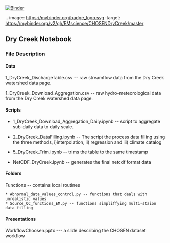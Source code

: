 
[![Binder](https://mybinder.org/badge_logo.svg)](https://mybinder.org/v2/gh/EMscience/CHOSENDryCreek/master)

.. image:: https://mybinder.org/badge_logo.svg
 :target: https://mybinder.org/v2/gh/EMscience/CHOSENDryCreek/master

## Dry Creek Notebook
### File Description
#### Data
1_DryCreek_DischargeTable.csv -- raw streamflow data from the Dry Creek watershed data page.

1_DryCreek_Download_Aggregation.csv -- raw hydro-meteorological data from the Dry Creek watershed data page.

#### Scripts
* 1_DryCreek_Download_Aggregation_Daily.ipynb -- script to aggregate sub-daily data to daily scale.

* 2_DryCreek_DataFilling.ipynb -- The script the process data filling using the three methods, 
	i)interpolation, ii) regression and iii) climate catalog
	
* 5_DryCreek_Trim.ipynb -- trims the table to the same timestamp

* NetCDF_DryCreek.ipynb -- generates the final netcdf format data

#### Folders
Functions -- contains local routines 

	* Abnormal_data_values_control.py -- functions that deals with unrealistic values
	* Source_QC_functions_EM.py -- functions simpliffying multi-staion data filling 

#### Presentations
WorkflowChoosen.pptx --- a slide describing the CHOSEN dataset workflow


